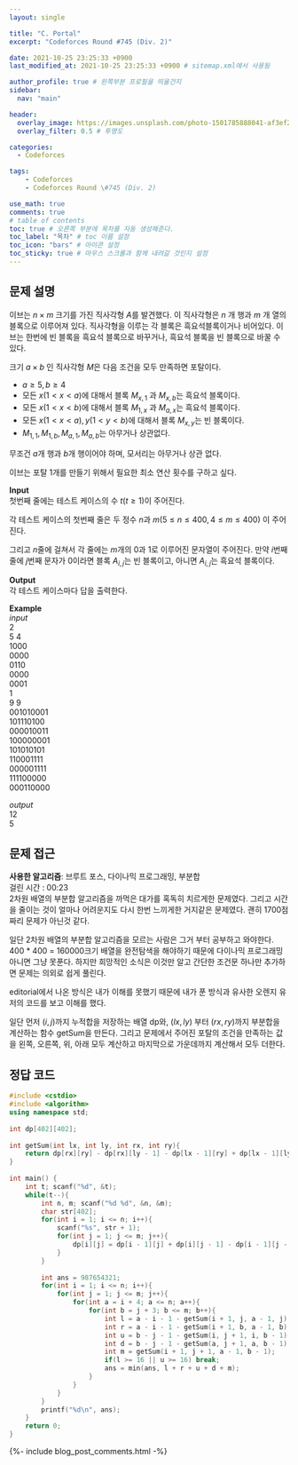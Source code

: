 ```yaml
---
layout: single

title: "C. Portal"
excerpt: "Codeforces Round #745 (Div. 2)"

date: 2021-10-25 23:25:33 +0900
last_modified_at: 2021-10-25 23:25:33 +0900 # sitemap.xml에서 사용됨

author_profile: true # 왼쪽부분 프로필을 띄울건지
sidebar:
  nav: "main"

header:
  overlay_image: https://images.unsplash.com/photo-1501785888041-af3ef285b470?ixlib=rb-1.2.1&ixid=eyJhcHBfaWQiOjEyMDd9&auto=format&fit=crop&w=1350&q=80
  overlay_filter: 0.5 # 투명도

categories: 
  - Codeforces

tags: 
    - Codeforces
    - Codeforces Round \#745 (Div. 2)

use_math: true
comments: true
# table of contents
toc: true # 오른쪽 부분에 목차를 자동 생성해준다.
toc_label: "목차" # toc 이름 설정
toc_icon: "bars" # 아이콘 설정
toc_sticky: true # 마우스 스크롤과 함께 내려갈 것인지 설정
---  
```



## 문제 설명  
이브는 $n \times m$ 크기를 가진 직사각형 $A$를 발견했다. 이 직사각형은 $n$ 개 행과 $m$ 개 열의 블록으로 이루어져 있다. 직사각형을 이루는 각 블록은 흑요석블록이거나 비어있다. 이브는 한번에 빈 블록을 흑요석 블록으로 바꾸거나, 흑요석 블록을 빈 블록으로 바꿀 수 있다.  

크기 $a \times b$ 인 직사각형 $M$은 다음 조건을 모두 만족하면 포탈이다.  
* $a \ge 5, b \ge 4$
* 모든 $x(1 < x < a)$에 대해서 블록 $M_{x, 1}$ 과 $M_{x, b}$는 흑요석 블록이다.
* 모든 $x(1 < x < b)$에 대해서 블록 $M_{1, x}$ 과 $M_{a, x}$는 흑요석 블록이다.
* 모든 $x(1 < x < a), y(1 < y < b)$에 대해서 블록 $M_{x, y}$는 빈 블록이다.
* $M_{1, 1}, M_{1, b}, M_{a, 1}, M_{a, b}$는 아무거나 상관없다.  

무조건 $a$개 행과 $b$개 행이어야 하며, 모서리는 아무거나 상관 없다.  

이브는 포탈 1개를 만들기 위해서 필요한 최소 연산 횟수를 구하고 싶다.

__Input__  
첫번째 줄에는 테스트 케이스의 수 $t (t \ge 1)$이 주어진다.  

각 테스트 케이스의 첫번째 줄은 두 정수 $n$과 $m (5 \le n \le 400, 4 \le m \le 400)$ 이 주어진다.  

그리고 $n$줄에 걸쳐서 각 줄에는 $m$개의 $0$과 $1$로 이루어진 문자열이 주어진다. 만약 $i$번째 줄에 $j$번째 문자가 $0$이라면 블록 $A_{i, j}$는 빈 블록이고, 아니면 $A_{i, j}$는 흑요석 블록이다.  

__Output__  
각 테스트 케이스마다 답을 출력한다.

__Example__  
_input_  
2  
5 4  
1000  
0000  
0110  
0000  
0001  
1  
9 9  
001010001  
101110100  
000010011  
100000001  
101010101  
110001111  
000001111  
111100000  
000110000    
  

_output_  
12  
5  
 

## 문제 접근
__사용한 알고리즘__: 브루트 포스, 다이나믹 프로그래밍, 부분합   
걸린 시간 : 00:23  
2차원 배열의 부분합 알고리즘을 까먹은 대가를 혹독히 치르게한 문제였다. 그리고 시간을 줄이는 것이 얼마나 어려운지도 다시 한번 느끼게한 거지같은 문제였다. 괜히 1700점 짜리 문제가 아닌것 같다.  

일단 2차원 배열의 부분합 알고리즘을 모르는 사람은 그거 부터 공부하고 와야한다. 400 * 400 = 160000크기 배열을 완전탐색을 해야하기 때문에 다이나믹 프로그래밍 아니면 그냥 못푼다. 하지만 희망적인 소식은 이것만 알고 간단한 조건문 하나만 추가하면 문제는 의외로 쉽게 풀린다.  

editorial에서 나온 방식은 내가 이해를 못했기 때문에 내가 푼 방식과 유사한 오렌지 유저의 코드를 보고 이해를 했다.  

일단 먼저 $(i, j)$까지 누적합을 저장하는 배열 dp와, $(lx, ly)$ 부터 $(rx, ry)$까지 부분합을 계산하는 함수 getSum을 만든다. 그리고 문제에서 주어진 포탈의 조건을 만족하는 값을 왼쪽, 오른쪽, 위, 아래 모두 계산하고 마지막으로 가운데까지 계산해서 모두 더한다.


## 정답 코드  
```cpp
#include <cstdio>
#include <algorithm>
using namespace std;
 
int dp[402][402];
 
int getSum(int lx, int ly, int rx, int ry){
    return dp[rx][ry] - dp[rx][ly - 1] - dp[lx - 1][ry] + dp[lx - 1][ly - 1];
}
 
int main() {
	int t; scanf("%d", &t);
	while(t--){
	    int n, m; scanf("%d %d", &n, &m);
	    char str[402];
	    for(int i = 1; i <= n; i++){
	        scanf("%s", str + 1);
	        for(int j = 1; j <= m; j++){
	            dp[i][j] = dp[i - 1][j] + dp[i][j - 1] - dp[i - 1][j - 1] + (str[j] == '1');
	        }
	    }
	    
	    int ans = 987654321;
	    for(int i = 1; i <= n; i++){
	        for(int j = 1; j <= m; j++){
	            for(int a = i + 4; a <= n; a++){
	                for(int b = j + 3; b <= m; b++){
	                    int l = a - i - 1 - getSum(i + 1, j, a - 1, j);
	                    int r = a - i - 1 - getSum(i + 1, b, a - 1, b);
	                    int u = b - j - 1 - getSum(i, j + 1, i, b - 1);
	                    int d = b - j - 1 - getSum(a, j + 1, a, b - 1);
	                    int m = getSum(i + 1, j + 1, a - 1, b - 1);
	                    if(l >= 16 || u >= 16) break;
	                    ans = min(ans, l + r + u + d + m);
	                }
	            }
	        }
	    }
	    printf("%d\n", ans);
	}
	return 0;
}
```  
{%- include blog_post_comments.html -%}
